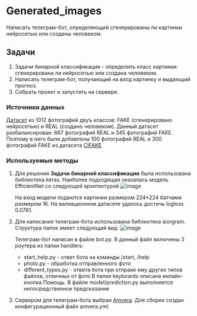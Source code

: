 # Generated_images
Написать телеграм-бот, определяющий сгенерированы ли картинки нейросетью или созданы человеком.
## Задачи
1. Задачи бинарной классификации - определить класс картинки: сгенерирована ли нейросетью или создана человеком.
2. Написать телеграм-бот, получающий на вход картинку и выдающий прогноз.
3. Собрать проект и запустить на сервере.

### Источники данных
[Датасет](https://www.kaggle.com/competitions/generated-or-not/submissions) из 1012 фотографий двуъ классов: FAKE (сгенерировано нейросетью) и REAL (создано человеком). 
Данный датасет разбалансирован: 667 фотографий REAL и 345 фотографий FAKE. Поэтому в него были добавлены 100 фотографий REAL и 300 фотографий FAKE из датасета [CIFAKE](https://www.kaggle.com/datasets/birdy654/cifake-real-and-ai-generated-synthetic-images?select=test)

###  Используемые методы
1. Для решения **Задачи бинарной классификации** была использована библиотека keras. Наиболее подходящая оказалась модель EfficientNet со следующей архитектурой
![image](https://github.com/user-attachments/assets/3922fec2-1df0-4229-9b04-5767ab10cf4f)

    На вход модели подаются картинки размером 224*224 батчами размером 16. На валиационном датасете удалось достичь logloss 0.0761.

2. Для написания телеграм-бота использована библиотека aiorgram.
   Структура папок имеет следующий вид:
   ![image](https://github.com/user-attachments/assets/0f0f90b7-1bd7-4d30-b881-ae923d761bf8)
   
   Телеграм-бот написан в файле bot.py. В данный файл включены 3 роутера из папки handlers:
   - start_help.py - ответ бота на команды /start, /help
   - photo.py - обработка отправленного фото
   - different_types.py - ответа бота при отпраке ему других типов файлов, отличных от фото
   В папке keyboards описана инлайн-кнопка Помощь. В файле model/prediction.py выполняется непосредственное предсказание
3. Сервером для телеграм-бота выбран [Amvera](https://cloud.amvera.ru/projects/compute/fake-or-real). Для сборки создан конфигурационный файл amvera.yml.


   


